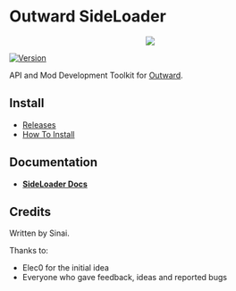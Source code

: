 # Outward SideLoader

<p align="center">
<img align="center" src="https://i.imgur.com/DWezCnm.png">
</p>

[![Version](https://img.shields.io/badge/BepInEx-5.2-green.svg)](https://github.com/BepInEx/BepInEx)

API and Mod Development Toolkit for [Outward](https://outward.gamepedia.com/Outward_Wiki).

## Install
* [Releases](https://github.com/sinai-dev/Outward-SideLoader/releases)
* [How To Install](https://sinai-dev.github.io/OSLDocs/GettingStarted/Installation)

## Documentation

* <b>[SideLoader Docs](https://sinai-dev.github.io/OSLDocs/)</b>

## Credits
Written by Sinai.

Thanks to:
* Elec0 for the initial idea
* Everyone who gave feedback, ideas and reported bugs
